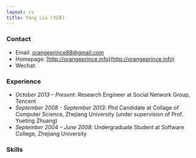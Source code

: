 ```yaml
---
layout: cv
title: Yang Liu (刘洋)
---
```

### Contact

* Email: [orangeprince88@gmail.com](mailto:orangeprince88@gmail.com)
* Homepage: [http://orangeprince.info](http://orangeprince.info)
* Wechat: 
	
### Experience

* *October 2013 – Present*: Research Engineer at Social Network Group, Tencent
* *September 2008 - September 2013*: Phd Candidate at Collage of Computer Science, Zhejiang University (under supervision of Prof. Yueting Zhuang)
* *September 2004 – June 2008*: Undergraduate Student at Software College, Zhejiang University 

### Skills
